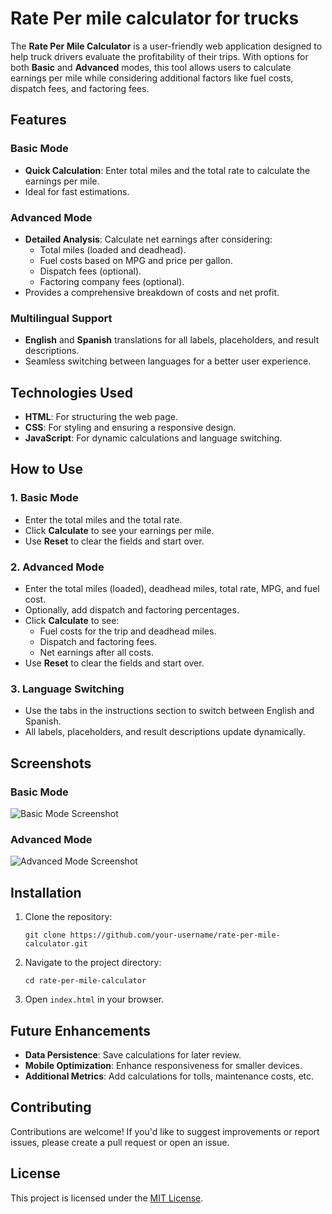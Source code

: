 
<H1>Rate Per mile calculator for trucks</H1>
  The <strong>Rate Per Mile Calculator</strong> is a user-friendly web application designed to help truck drivers evaluate the profitability of their trips. With options for both <strong>Basic</strong> and <strong>Advanced</strong> modes, this tool allows users to calculate earnings per mile while considering additional factors like fuel costs, dispatch fees, and factoring fees.
    
<h2>Features</h2>
<h3>Basic Mode</h3>
<ul>
        <li><strong>Quick Calculation</strong>: Enter total miles and the total rate to calculate the earnings per mile.</li>
        <li>Ideal for fast estimations.</li>
    </ul>

  <h3>Advanced Mode</h3>
    <ul>
        <li><strong>Detailed Analysis</strong>: Calculate net earnings after considering:
            <ul>
                <li>Total miles (loaded and deadhead).</li>
                <li>Fuel costs based on MPG and price per gallon.</li>
                <li>Dispatch fees (optional).</li>
                <li>Factoring company fees (optional).</li>
            </ul>
        </li>
        <li>Provides a comprehensive breakdown of costs and net profit.</li>
    </ul>

   <h3>Multilingual Support</h3>
    <ul>
        <li><strong>English</strong> and <strong>Spanish</strong> translations for all labels, placeholders, and result descriptions.</li>
        <li>Seamless switching between languages for a better user experience.</li>
    </ul>

   <h2>Technologies Used</h2>
    <ul>
        <li><strong>HTML</strong>: For structuring the web page.</li>
        <li><strong>CSS</strong>: For styling and ensuring a responsive design.</li>
        <li><strong>JavaScript</strong>: For dynamic calculations and language switching.</li>
    </ul>

   <h2>How to Use</h2>
    <h3>1. Basic Mode</h3>
    <ul>
        <li>Enter the total miles and the total rate.</li>
        <li>Click <strong>Calculate</strong> to see your earnings per mile.</li>
        <li>Use <strong>Reset</strong> to clear the fields and start over.</li>
    </ul>

   <h3>2. Advanced Mode</h3>
    <ul>
        <li>Enter the total miles (loaded), deadhead miles, total rate, MPG, and fuel cost.</li>
        <li>Optionally, add dispatch and factoring percentages.</li>
        <li>Click <strong>Calculate</strong> to see:
            <ul>
                <li>Fuel costs for the trip and deadhead miles.</li>
                <li>Dispatch and factoring fees.</li>
                <li>Net earnings after all costs.</li>
            </ul>
        </li>
        <li>Use <strong>Reset</strong> to clear the fields and start over.</li>
    </ul>

   <h3>3. Language Switching</h3>
    <ul>
        <li>Use the tabs in the instructions section to switch between English and Spanish.</li>
        <li>All labels, placeholders, and result descriptions update dynamically.</li>
    </ul>

  <h2>Screenshots</h2>
    <h3>Basic Mode</h3>
    <img src="./screenshots/basic_mode.png" alt="Basic Mode Screenshot" style="max-width:100%; height:auto;">
    <h3>Advanced Mode</h3>
    <img src="./screenshots/advanced_mode.png" alt="Advanced Mode Screenshot" style="max-width:100%; height:auto;">

   <h2>Installation</h2>
    <ol>
        <li>Clone the repository:
            <pre><code>git clone https://github.com/your-username/rate-per-mile-calculator.git</code></pre>
        </li>
        <li>Navigate to the project directory:
            <pre><code>cd rate-per-mile-calculator</code></pre>
        </li>
        <li>Open <code>index.html</code> in your browser.</li>
    </ol>

  <h2>Future Enhancements</h2>
    <ul>
        <li><strong>Data Persistence</strong>: Save calculations for later review.</li>
        <li><strong>Mobile Optimization</strong>: Enhance responsiveness for smaller devices.</li>
        <li><strong>Additional Metrics</strong>: Add calculations for tolls, maintenance costs, etc.</li>
    </ul>

   <h2>Contributing</h2>
    <p>
        Contributions are welcome! If you'd like to suggest improvements or report issues, please create a pull request or open an issue.
    </p>

   <h2>License</h2>
    <p>
        This project is licensed under the <a href="LICENSE">MIT License</a>.
    </p>
